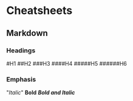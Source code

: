 # Cheatsheets

## Markdown

### Headings

#H1
##H2
###H3
####H4
#####H5
######H6

### Emphasis

"*Italic*"
**Bold**
***Bold and Italic***
